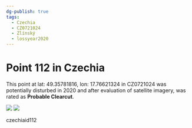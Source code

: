 ```yaml
---
dg-publish: true
tags:
  - Czechia
  - CZ0721024
  - Zlínský
  - lossyear2020
---
```


# Point 112 in Czechia

This point at lat: 49.35781816, lon: 17.76621324 in CZ0721024 was potentially disturbed in 2020 and after evaluation of satellite imagery, was rated as **Probable Clearcut**.

<div class='juxtapose' data-showcredits='false'>
<img src='https://baserow-backend-production20240528124524339000000001.s3.amazonaws.com/user_files/IlnvuG8UZvuslNSawIh6BQL5BMpzWkfN_c207e1248258b004fc8b650c92a898b2d16c991ef33d7a2e2a48b020769d133a.png' data-label='October 2018' />
<img src='https://baserow-backend-production20240528124524339000000001.s3.amazonaws.com/user_files/PDsj4AbVrfEUQOvlaUY0kwgYXQLKzocc_09812f5c206b4f662fd2d28257b2b7af19035f4b45d9f321bcb21219f8cd4999.png' data-label='June 2021' />
</div>

czechiaid112